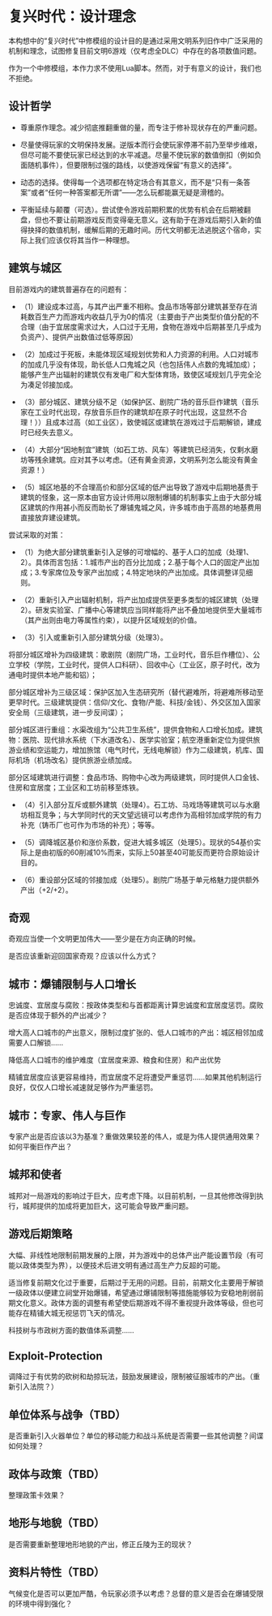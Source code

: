 # 复兴时代：设计理念

本构想中的“复兴时代”中修模组的设计目的是通过采用文明系列旧作中广泛采用的机制和理念，试图修复目前文明6游戏（仅考虑全DLC）中存在的各项数值问题。

作为一个中修模组，本作力求不使用Lua脚本。然而，对于有意义的设计，我们也不拒绝。

## 设计哲学

- 尊重原作理念。减少彻底推翻重做的量，而专注于修补现状存在的严重问题。

- 尽量使得玩家的文明保持发展。逆版本而行会使玩家停滞不前乃至举步维艰，但尽可能不要使玩家已经达到的水平减退。尽量不使玩家的数值倒扣（例如负面随机事件），但要限制过强的路线，以使游戏保留“有意义的选择”。

- 动态的选择。使得每一个选项都在特定场合有其意义，而不是“只有一条答案”或者“任何一种答案都无所谓”——怎么玩都能赢无疑是滑稽的。

- 平衡延续与颠覆（可选）。尝试使令游戏前期积累的优势有机会在后期被翻盘，但也不要让前期游戏反而变得毫无意义。这有助于在游戏后期引入新的值得抉择的数值机制，缓解后期的无趣时间。历代文明都无法逃脱这个宿命，实际上我们应该仅将其当作一种理想。

## 建筑与城区

目前游戏内的建筑普遍存在的问题有：

- （1）建设成本过高，与其产出严重不相称。食品市场等部分建筑甚至存在消耗数百生产力而游戏内收益几乎为0的情况（主要由于产出类型价值分配的不合理（由于宜居度需求过大，人口过于无用，食物在游戏中后期甚至几乎成为负资产）、提供产出数值过低等原因）

- （2）加成过于死板，未能体现区域规划优势和人力资源的利用。人口对城市的加成几乎没有体现，助长低人口鬼城之风（也包括伟人点数的鬼城加成）；能够产生产出辐射的建筑仅有发电厂和大型体育场，致使区域规划几乎完全沦为凑足邻接加成。

- （3）部分城区、建筑分级不足（如保护区、剧院广场的音乐巨作建筑（音乐家在工业时代出现，存放音乐巨作的建筑却在原子时代出现，这显然不合理！））且成本过高（如工业区），致使城区或建筑在游戏过于后期解锁，建成时已经失去意义。

- （4）大部分“因地制宜”建筑（如石工坊、风车）等建筑已经消失，仅剩水磨坊等残余建筑。应对其予以考虑。（还有黄金资源，文明系列怎么能没有黄金资源！）

- （5）城区地基的不合理高价和部分区域的低产出导致了游戏中后期地基贵于建筑的怪象，这一原本由官方设计师用以限制爆铺的机制事实上由于大部分城区建筑的作用甚小而反而助长了爆铺鬼城之风，许多城市由于高昂的地基费用直接放弃建设建筑。



尝试采取的对策：

- （1）为绝大部分建筑重新引入足够的可增幅的、基于人口的加成（处理1、2）。具体而言包括：1.城市产出的百分比加成；2.基于每个人口的固定产出加成；3.专家席位及专家产出加成；4.特定地块的产出加成。具体调整详见细则。

- （2）重新引入产出辐射机制，将产出加成提供至更多类型的城区建筑（处理2）。研发实验室、广播中心等建筑应当同样能将产出不叠加地提供至大量城市（其产出则由电力等属性约束），以提升区域规划的价值。

- （3）引入或重新引入部分建筑分级（处理3）。

将部分城区增补为四级建筑：歌剧院（剧院广场，工业时代，音乐巨作槽位）、公立学校（学院，工业时代，提供人口科研）、回收中心（工业区，原子时代，改为通电时提供本地产能和铝）；

部分城区增补为三级区域：保护区加入生态研究所（替代避难所，将避难所移动至更早时代。三级建筑提供：信仰/文化、食物/产能、科技/金钱）、外交区加入国家安全局（三级建筑，进一步反间谍）；

部分城区进行重组：水渠改组为“公共卫生系统”，提供食物和人口增长加成。建筑物：医院、现代排水系统（下水道改名）、医学实验室；航空港重新定位为提供旅游业绩和空运能力，增加旅馆（电气时代，无线电解锁）作为二级建筑，机库、国际机场（机场改名）提供旅游业绩加成。

部分区域建筑进行调整：食品市场、购物中心改为两级建筑，同时提供人口金钱、住房和宜居度；工业区和工坊前移至炼铁。

- （4）引入部分互斥或额外建筑（处理4）。石工坊、马戏场等建筑可以与水磨坊相互竞争；与大学同时代的天文望远镜可以考虑作为高相邻加成学院的有力补充（铸币厂也可作为市场的补充）；等等。

- （5）调降城区基价和涨价系数，促进大城多城区（处理5）。现状的54基价实际上是由初版的60削减10%而来，实际上50甚至40可能反而更符合原始设计目的。

- （6）重设部分区域的邻接加成（处理5）。剧院广场基于单元格魅力提供额外产出（+2/+2）。

## 奇观

奇观应当使一个文明更加伟大——至少是在方向正确的时候。

是否应该重新迎回国家奇观？应该以什么方式？

## 城市：爆铺限制与人口增长

忠诚度、宜居度与腐败：按政体类型和与首都距离计算忠诚度和宜居度惩罚。腐败是否应体现于额外的产出减少？

增大高人口城市的产出意义，限制过度扩张的、低人口城市的产出：城区相邻加成需要人口解锁……

降低高人口城市的维护难度（宜居度来源、粮食和住房）和产出优势

精铺宜居度应该更容易维持，而宜居度不足将遭受严重惩罚……如果其他机制运行良好，仅仅人口增长减速就足够作为严重惩罚。

## 城市：专家、伟人与巨作

专家产出是否应该以3为基准？重做效果较差的伟人，或是为伟人提供通用效果？如何平衡巨作产出？

## 城邦和使者

城邦对一局游戏的影响过于巨大，应考虑下降。以目前机制，一旦其他修改得到执行，城邦提供的加成将更加巨大，这可能会导致严重问题。

## 游戏后期策略

大幅、非线性地限制前期发展的上限，并为游戏中的总体产出产能设置节段（有可能以政体类型为界），以便技术后进文明有通过高生产力反超的可能。

适当修复前期文化过于重要，后期过于无用的问题。目前，前期文化主要用于解锁一级政体以便建立祠堂开始爆铺，希望通过爆铺限制等措施能够较为安稳地削弱前期文化意义。政体方面的调整有希望使后期游戏不得不重视提升政体等级，但也可能存在精铺大城无视惩罚飞天的情况。

科技树与市政树方面的数值体系调整……

## Exploit-Protection

调降过于有优势的砍树和劫掠玩法，鼓励发展建设，限制被征服城市的产出。（重新引入法院？）

## 单位体系与战争（TBD）

是否重新引入火器单位？单位的移动能力和战斗系统是否需要一些其他调整？间谍如何处理？

## 政体与政策（TBD）

整理政策卡效果？

## 地形与地貌（TBD）

是否需要重新整理地形地貌的产出，修正丘陵为王的现状？

## 资料片特性（TBD）

气候变化是否可以更加严酷，令玩家必须予以考虑？总督的意义是否会在爆铺受限的环境中得到强化？